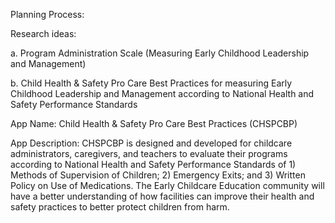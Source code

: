 Planning Process:

Research ideas: 

a. Program Administration Scale (Measuring Early Childhood Leadership and Management) 

b. Child Health & Safety Pro Care Best Practices for measuring Early Childhood Leadership and Management according to 
National Health and Safety Performance Standards

App Name: Child Health & Safety Pro Care Best Practices (CHSPCBP)

App Description: CHSPCBP is designed and developed for childcare administrators, caregivers, and teachers to evaluate their programs according to 
National Health and Safety Performance Standards of 1) Methods of Supervision of Children; 2) Emergency Exits; and 3) Written Policy on Use of Medications. 
The Early Childcare Education community will have a better understanding of how facilities can improve their health and safety practices to better protect 
children from harm.
